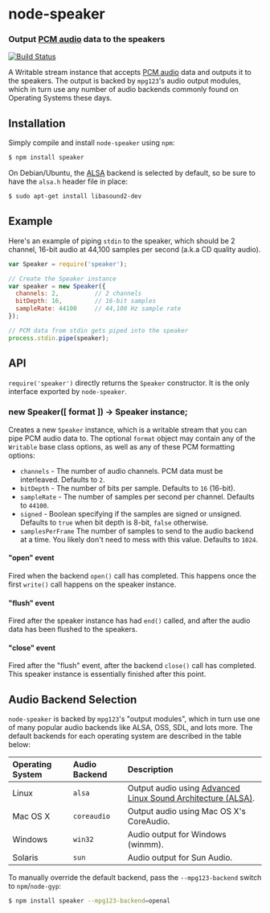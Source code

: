 node-speaker
============
### Output [PCM audio][pcm] data to the speakers
[![Build Status](https://secure.travis-ci.org/TooTallNate/node-speaker.png)](http://travis-ci.org/TooTallNate/node-speaker)


A Writable stream instance that accepts [PCM audio][pcm] data and outputs it
to the speakers. The output is backed by `mpg123`'s audio output modules, which
in turn use any number of audio backends commonly found on Operating Systems
these days.


Installation
------------

Simply compile and install `node-speaker` using `npm`:

``` bash
$ npm install speaker
```

On Debian/Ubuntu, the [ALSA][alsa] backend is selected by default, so be sure
to have the `alsa.h` header file in place:

``` bash
$ sudo apt-get install libasound2-dev
```


Example
-------

Here's an example of piping `stdin` to the speaker, which should be 2 channel,
16-bit audio at 44,100 samples per second (a.k.a CD quality audio).

``` javascript
var Speaker = require('speaker');

// Create the Speaker instance
var speaker = new Speaker({
  channels: 2,          // 2 channels
  bitDepth: 16,         // 16-bit samples
  sampleRate: 44100     // 44,100 Hz sample rate
});

// PCM data from stdin gets piped into the speaker
process.stdin.pipe(speaker);
```


API
---

`require('speaker')` directly returns the `Speaker` constructor. It is the only
interface exported by `node-speaker`.

### new Speaker([ format ]) -> Speaker instance;

Creates a new `Speaker` instance, which is a writable stream that you can pipe
PCM audio data to. The optional `format` object may contain any of the `Writable`
base class options, as well as any of these PCM formatting options:

  * `channels` - The number of audio channels. PCM data must be interleaved. Defaults to `2`.
  * `bitDepth` - The number of bits per sample. Defaults to `16` (16-bit).
  * `sampleRate` - The number of samples per second per channel. Defaults to `44100`.
  * `signed` - Boolean specifying if the samples are signed or unsigned. Defaults to `true` when bit depth is 8-bit, `false` otherwise.
  * `samplesPerFrame` The number of samples to send to the audio backend at a time. You likely don't need to mess with this value. Defaults to `1024`.

#### "open" event

Fired when the backend `open()` call has completed. This happens once the first
`write()` call happens on the speaker instance.

#### "flush" event

Fired after the speaker instance has had `end()` called, and after the audio data
has been flushed to the speakers.

#### "close" event

Fired after the "flush" event, after the backend `close()` call has completed.
This speaker instance is essentially finished after this point.


Audio Backend Selection
-----------------------

`node-speaker` is backed by `mpg123`'s "output modules", which in turn use one of
many popular audio backends like ALSA, OSS, SDL, and lots more. The default
backends for each operating system are described in the table below:

| **Operating System** | **Audio Backend** | **Description**
|:---------------------|:------------------|:----------------------------------
| Linux                | `alsa`            | Output audio using [Advanced Linux Sound Architecture (ALSA)][alsa].
| Mac OS X             | `coreaudio`       | Output audio using Mac OS X's CoreAudio.
| Windows              | `win32`           | Audio output for Windows (winmm).
| Solaris              | `sun`             | Audio output for Sun Audio.

To manually override the default backend, pass the `--mpg123-backend` switch to
`npm`/`node-gyp`:

``` bash
$ npm install speaker --mpg123-backend=openal
```

[pcm]: http://en.wikipedia.org/wiki/Pulse-code_modulation
[alsa]: http://www.alsa-project.org/
